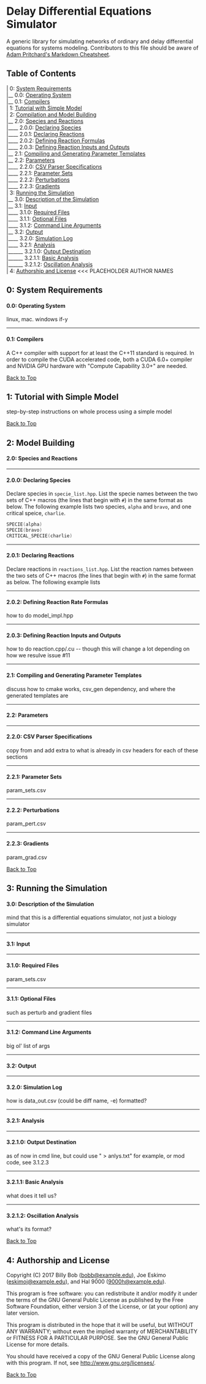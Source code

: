 # Delay Differential Equations Simulator
A generic library for simulating networks of ordinary and delay differential equations for systems modeling.
Contributors to this file should be aware of [Adam Pritchard's Markdown Cheatsheet](https://github.com/adam-p/markdown-here/wiki/Markdown-Cheatsheet).

## Table of Contents

| 0: [System Requirements](#0-system-requirements)  
|__ 0.0: [Operating System](#00-operating-system)  
|__ 0.1: [Compilers](#01-compilers)  
| 1: [Tutorial with Simple Model](#1-tutorial-with-simple-model)  
| 2: [Compilation and Model Building](#2-model-building)  
|__ 2.0: [Species and Reactions](#20-species-and-reactions)  
|____ 2.0.0: [Declaring Species](#200-declaring-species)  
|____ 2.0.1: [Declaring Reactions](#201-declaring-reactions)  
|____ 2.0.2: [Defining Reaction Formulas](#202-defining-reaction-formulas)  
|____ 2.0.3: [Defining Reaction Inputs and Outputs](#203-defining-reaction-inputs-and-outputs)  
|__ 2.1: [Compiling and Generating Parameter Templates](#21-compiling-and-generating-parameter-templates)  
|__ 2.2: [Parameters](#22-parameters)  
|____ 2.2.0: [CSV Parser Specifications](#220-csv-parser-specifications)  
|____ 2.2.1: [Parameter Sets](#221-parameter-sets)  
|____ 2.2.2: [Perturbations](#222-perturbations)  
|____ 2.2.3: [Gradients](#223-gradients)  
| 3: [Running the Simulation](#3-running-the-simulation)  
|__ 3.0: [Description of the Simulation](#30-description-of-the-simulation)  
|__ 3.1: [Input](#31-input)  
|____ 3.1.0: [Required Files](#310-required-files)  
|____ 3.1.1: [Optional Files](#311-optional-files)  
|____ 3.1.2: [Command Line Arguments](#312-command-line-arguments)  
|__ 3.2: [Output](#32-output)  
|____ 3.2.0: [Simulation Log](#320-simulation-log)  
|____ 3.2.1: [Analysis](#321-analysis)  
|______ 3.2.1.0: [Output Destination](#3210-output-destination)  
|______ 3.2.1.1: [Basic Analysis](#3211-basic-analysis)  
|______ 3.2.1.2: [Oscillation Analysis](#3212-oscillation-analysis)  
| 4: [Authorship and License](#4-authorship-and-license)  <<< PLACEHOLDER AUTHOR NAMES  

## 0: System Requirements

#### 0.0: Operating System

linux, mac. windows if-y

***
#### 0.1: Compilers

A C++ compiler with support for at least the C++11 standard is required. In order to compile the CUDA accelerated code, both a CUDA 6.0+ compiler and NVIDIA GPU hardware with "Compute Capability 3.0+" are needed.

[Back to Top](#delay-differential-equations-simulator)

## 1: Tutorial with Simple Model

step-by-step instructions on whole process using a simple model

[Back to Top](#delay-differential-equations-simulator)

## 2: Model Building

#### 2.0: Species and Reactions

***
#### 2.0.0: Declaring Species

Declare species in `specie_list.hpp`. List the specie names between the two sets of C++ macros (the lines that begin with `#`) in the same format as below. The following example lists two species, `alpha` and `bravo`, and one critical speice, `charlie`.

```C++
SPECIE(alpha)
SPECIE(bravo)
CRITICAL_SPECIE(charlie)
```

***
#### 2.0.1: Declaring Reactions

Declare reactions in `reactions_list.hpp`. List the reaction names between the two sets of C++ macros (the lines that begin with `#`) in the same format as below. The following example lists 

***
#### 2.0.2: Defining Reaction Rate Formulas

how to do model_impl.hpp

***
#### 2.0.3: Defining Reaction Inputs and Outputs

how to do reaction.cpp/.cu -- though this will change a lot depending on how we resulve issue #11

***
#### 2.1: Compiling and Generating Parameter Templates

discuss how to cmake works, csv_gen dependency, and where the generated templates are

***
#### 2.2: Parameters

***
#### 2.2.0: CSV Parser Specifications

copy from and add extra to what is already in csv headers for each of these sections

***
#### 2.2.1: Parameter Sets

param_sets.csv

***
#### 2.2.2: Perturbations

param_pert.csv

***
#### 2.2.3: Gradients

param_grad.csv

[Back to Top](#delay-differential-equations-simulator)

## 3: Running the Simulation

#### 3.0: Description of the Simulation

mind that this is a differential equations simulator, not just a biology simulator

***
#### 3.1: Input

***
#### 3.1.0: Required Files

param_sets.csv

***
#### 3.1.1: Optional Files

such as perturb and gradient files

***
#### 3.1.2: Command Line Arguments

big ol' list of args

***
#### 3.2: Output

***
#### 3.2.0: Simulation Log

how is data_out.csv (could be diff name, -e) formatted?

***
#### 3.2.1: Analysis

***
#### 3.2.1.0: Output Destination

as of now in cmd line, but could use " > anlys.txt" for example, or mod code, see 3.1.2.3

***
#### 3.2.1.1: Basic Analysis

what does it tell us?

***
#### 3.2.1.2: Oscillation Analysis

what's its format?

[Back to Top](#delay-differential-equations-simulator)

## 4: Authorship and License

Copyright (C) 2017 Billy Bob (bobb@example.edu), Joe Eskimo (eskimoj@example.edu), and Hal 9000 (9000h@example.edu).

This program is free software: you can redistribute it and/or modify it under the terms of the GNU General Public License as published by the Free Software Foundation, either version 3 of the License, or (at your option) any later version.

This program is distributed in the hope that it will be useful, but WITHOUT ANY WARRANTY; without even the implied warranty of MERCHANTABILITY or FITNESS FOR A PARTICULAR PURPOSE. See the GNU General Public License for more details.

You should have received a copy of the GNU General Public License along with this program. If not, see http://www.gnu.org/licenses/.

[Back to Top](#delay-differential-equations-simulator)
